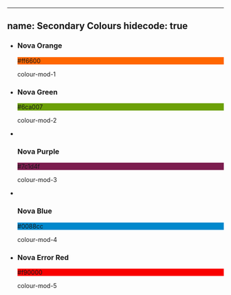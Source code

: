 
---
name: Secondary Colours
hidecode: true
---
<ul class="palette tp">
  <li>
    <h3>Nova Orange</h3>
    <div style="background-color: #ff6600;" class="color"><span>#ff6600</span></div>
    <p>colour-mod-1</p>
  </li>
  <li>
    <h3>Nova Green</h3>
    <div style="background-color: #6ca007;" class="color"><span>#6ca007</span></div>
    <p>colour-mod-2
      <li></li>
    </p>
    <h3>Nova Purple</h3>
    <div style="background-color: #7c1d4f;" class="color"><span>#7c1d4f</span></div>
    <p>colour-mod-3
      <li></li>
    </p>
    <h3>Nova Blue</h3>
    <div style="background-color: #0088cc;" class="color"><span>#0088cc</span></div>
    <p>colour-mod-4</p>
  </li>
  <li>
    <h3>Nova Error Red</h3>
    <div style="background-color: #f90000;" class="color"><span>#f90000</span></div>
    <p>colour-mod-5</p>
  </li>
</ul>